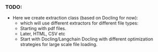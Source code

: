 ### TODO:
- Here we create extraction class (based on Docling for now):
  - which will use different extractors for different file types:
  - Starting with pdf files.
  - Later, HTML, CSV etc
  - Start with Docling/Langchain Docling with different optimization strategies for large scale 
  file loading.
